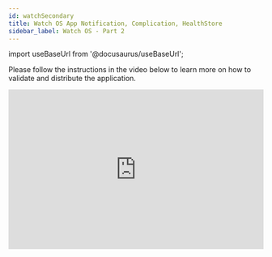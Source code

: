 ```yaml
---
id: watchSecondary
title: Watch OS App Notification, Complication, HealthStore
sidebar_label: Watch OS - Part 2
---
```


import useBaseUrl from '@docusaurus/useBaseUrl';

Please follow the instructions in the video below to learn more on how to validate and distribute the application.

<iframe width="100%" height="315" src="https://www.youtube.com/embed/9tIhV0Wkz9s" frameborder="0" allow="accelerometer; autoplay; clipboard-write; encrypted-media; gyroscope; picture-in-picture" allowfullscreen></iframe>
